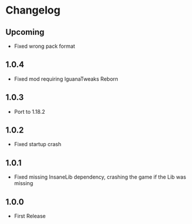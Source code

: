 # Changelog

## Upcoming
* Fixed wrong pack format

## 1.0.4
* Fixed mod requiring IguanaTweaks Reborn

## 1.0.3
* Port to 1.18.2

## 1.0.2
* Fixed startup crash

## 1.0.1
* Fixed missing InsaneLib dependency, crashing the game if the Lib was missing

## 1.0.0
* First Release